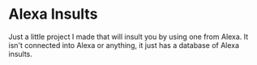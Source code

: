 # Alexa Insults
Just a little project I made that will insult you by using one from Alexa. It isn't connected into Alexa or anything, it just has a database of Alexa insults.
